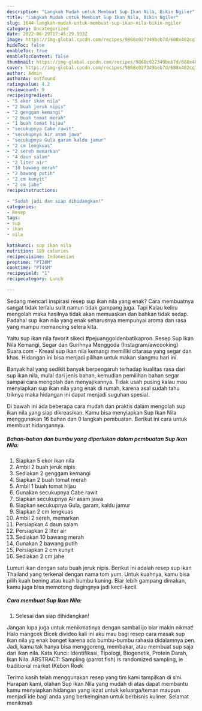 ```yaml
---
description: "Langkah Mudah untuk Membuat Sup Ikan Nila, Bikin Ngiler"
title: "Langkah Mudah untuk Membuat Sup Ikan Nila, Bikin Ngiler"
slug: 1644-langkah-mudah-untuk-membuat-sup-ikan-nila-bikin-ngiler
category: Uncategorized
date: 2022-06-29T17:45:29.933Z
image: https://img-global.cpcdn.com/recipes/9868c027349beb7d/680x482cq70/sup-ikan-nila-foto-resep-utama.jpg
hideToc: false
enableToc: true
enableTocContent: false
thumbnail: https://img-global.cpcdn.com/recipes/9868c027349beb7d/680x482cq70/sup-ikan-nila-foto-resep-utama.jpg
cover: https://img-global.cpcdn.com/recipes/9868c027349beb7d/680x482cq70/sup-ikan-nila-foto-resep-utama.jpg
author: Admin
authorAv: notfound
ratingvalue: 4.2
reviewcount: 9
recipeingredient:
- "5 ekor ikan nila"
- "2 buah jeruk nipis"
- "2 genggam kemangi"
- "2 buah tomat merah"
- "1 buah tomat hijau"
- "secukupnya Cabe rawit"
- "secukupnya Air asam jawa"
- "secukupnya Gula garam kaldu jamur"
- "2 cm lengkuas"
- "2 sereh memarkan"
- "4 daun salam"
- "2 liter air"
- "10 bawang merah"
- "2 bawang putih"
- "2 cm kunyit"
- "2 cm jahe"
recipeinstructions:

- "Sudah jadi dan siap dihidangkan!"
categories:
- Resep
tags:
- sup
- ikan
- nila

katakunci: sup ikan nila 
nutrition: 189 calories
recipecuisine: Indonesian
preptime: "PT28M"
cooktime: "PT45M"
recipeyield: "1"
recipecategory: Lunch

---
```



Sedang mencari inspirasi resep sup ikan nila yang enak? Cara membuatnya sangat tidak terlalu sulit namun tidak gampang juga. Tapi Kalau keliru mengolah maka hasilnya tidak akan memuaskan dan bahkan tidak sedap. Padahal sup ikan nila yang enak seharusnya mempunyai aroma dan rasa yang mampu memancing selera kita.


Yaitu sup ikan nila favorit sikeci #pejuanggoldenbatikapron. Resep Sup Ikan Nila Kemangi, Segar dan Gurihnya Menggoda (Instagram/awcooking) Suara.com - Kreasi sup ikan nila kemangi memiliki citarasa yang segar dan khas. Hidangan ini bisa menjadi pilihan untuk makan siangmu hari ini.

Banyak hal yang sedikit banyak berpengaruh terhadap kualitas rasa dari sup ikan nila, mulai dari jenis bahan, kemudian pemilihan bahan segar sampai cara mengolah dan menyajikannya. Tidak usah pusing kalau mau menyiapkan sup ikan nila yang enak di rumah, karena asal sudah tahu triknya maka hidangan ini dapat menjadi suguhan spesial.


Di bawah ini ada beberapa cara mudah dan praktis dalam mengolah sup ikan nila yang siap dikreasikan. Kamu bisa menyiapkan Sup Ikan Nila menggunakan 16 bahan dan 0 langkah pembuatan. Berikut ini cara untuk membuat hidangannya.

<!--inarticleads1-->

##### Bahan-bahan dan bumbu yang diperlukan dalam pembuatan Sup Ikan Nila:

1. Siapkan 5 ekor ikan nila
1. Ambil 2 buah jeruk nipis
1. Sediakan 2 genggam kemangi
1. Siapkan 2 buah tomat merah
1. Ambil 1 buah tomat hijau
1. Gunakan secukupnya Cabe rawit
1. Siapkan secukupnya Air asam jawa
1. Siapkan secukupnya Gula, garam, kaldu jamur
1. Siapkan 2 cm lengkuas
1. Ambil 2 sereh, memarkan
1. Persiapkan 4 daun salam
1. Persiapkan 2 liter air
1. Sediakan 10 bawang merah
1. Gunakan 2 bawang putih
1. Persiapkan 2 cm kunyit
1. Sediakan 2 cm jahe


Lumuri ikan dengan satu buah jeruk nipis. Berikut ini adalah resep sup ikan Thailand yang terkenal dengan nama tom yum. Untuk kuahnya, kamu bisa pilih kuah bening atau kuah bumbu kuning. Biar lebih gampang dimakan, kamu juga bisa memotong dagingnya jadi kecil-kecil. 

<!--inarticleads2-->

##### Cara membuat Sup Ikan Nila:


1. Selesai dan siap dihidangkan!

Jangan lupa juga untuk menikmatinya dengan sambal ijo biar makin nikmat! Halo mangcek Bicek divideo kali ini aku mau bagi resep cara masak sup ikan nila yg enak banget karena ada bumbu-bumbu rahasia didalamnya pen. Jadi, kamu tak hanya bisa menggoreng, membakar, atau membuat sup saja dari ikan nila. Kata Kunci: Identifikasi, Tipologi, Biogenetik, Protein Darah, Ikan Nila. ABSTRACT: Sampling (parrot fish) is randomized sampling, ie traditional market (Kebon Roek 

Terima kasih telah menggunakan resep yang tim kami tampilkan di sini. Harapan kami, olahan Sup Ikan Nila yang mudah di atas dapat membantu kamu menyiapkan hidangan yang lezat untuk keluarga/teman maupun menjadi ide bagi anda yang berkeinginan untuk berbisnis kuliner. Selamat menikmati
